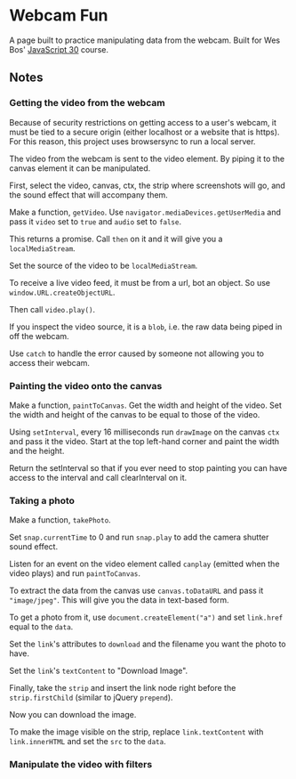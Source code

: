 # Webcam Fun

A page built to practice manipulating data from the webcam. Built for Wes Bos' [JavaScript 30](https://javascript30.com/) course.

## Notes

### Getting the video from the webcam

Because of security restrictions on getting access to a user's webcam, it must be tied to a secure origin (either localhost or a website that is https). For this reason, this project uses browsersync to run a local server.

The video from the webcam is sent to the video element. By piping it to the canvas element it can be manipulated.

First, select the video, canvas, ctx, the strip where screenshots will go, and the sound effect that will accompany them.

Make a function, `getVideo`. Use `navigator.mediaDevices.getUserMedia` and pass it `video` set to `true` and `audio` set to `false`.

This returns a promise. Call `then` on it and it will give you a `localMediaStream`.

Set the source of the video to be `localMediaStream`.

To receive a live video feed, it must be from a url, bot an object. So use `window.URL.createObjectURL`.

Then call `video.play()`.

If you inspect the video source, it is a `blob`, i.e. the raw data being piped in off the webcam.

Use `catch` to handle the error caused by someone not allowing you to access their webcam.

### Painting the video onto the canvas

Make a function, `paintToCanvas`. Get the width and height of the video. Set the width and height of the canvas to be equal to those of the video.

Using `setInterval`, every 16 milliseconds run `drawImage` on the canvas `ctx` and pass it the video. Start at the top left-hand corner and paint the width and the height.

Return the setInterval so that if you ever need to stop painting you can have access to the interval and call clearInterval on it.

### Taking a photo

Make a function, `takePhoto`.

Set `snap.currentTime` to 0 and run `snap.play` to add the camera shutter sound effect.

Listen for an event on the video element called `canplay` (emitted when the video plays) and run `paintToCanvas`.

To extract the data from the canvas use `canvas.toDataURL` and pass it `"image/jpeg"`. This will give you the data in text-based form.

To get a photo from it, use `document.createElement("a")` and set `link.href` equal to the `data`.

Set the `link`'s attributes to `download` and the filename you want the photo to have.

Set the `link`'s `textContent` to "Download Image".

Finally, take the `strip` and insert the link node right before the `strip.firstChild` (similar to jQuery `prepend`).

Now you can download the image.

To make the image visible on the strip, replace `link.textContent` with `link.innerHTML` and set the `src` to the `data`.

### Manipulate the video with filters
